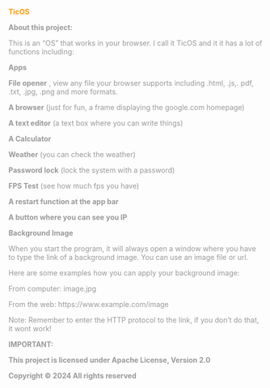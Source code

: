 <p>
  <span style="color:rgb(255, 153, 0);">
    <strong>TicOS</strong>
  </span>
</p>
<p>
  <span style="color:rgb(153, 153, 153);">
    <strong>About this project:</strong>
  </span>
</p>
<p>
  <span style="color:rgb(153, 153, 153);">This is an “OS” that works in your browser. I call it TicOS and it it has a lot of functions including:</span>
</p>
<p>
  <span style="color:rgb(153, 153, 153);">
    <strong>Apps</strong>
  </span>
</p>
<p>
  <span style="color:rgb(153, 153, 153);">
    <strong>File opener</strong>
  </span>
  <span style="color:rgb(153, 153, 153);">, view any file your browser supports including .html, .js,. pdf, .txt, .jpg, .png and more formats.</span>
</p>
<p>
  <span style="color:rgb(153, 153, 153);">
    <strong>A browser</strong>
  </span>
  <span style="color:rgb(153, 153, 153);">
    (just for fun, a frame displaying the google.com homepage)</span>
</p>
<p>
  <span style="color:rgb(153, 153, 153);">
    <strong>A text editor</strong>
  </span>
  <span style="color:rgb(153, 153, 153);">
    (a text box where you can write things)</span>
</p>
<p>
  <span style="color:rgb(153, 153, 153);">
    <strong>A Calculator</strong>
  </span>


</p>
<p>
  <span style="color:rgb(153, 153, 153);">
    <strong>Weather</strong>
  </span>
  <span style="color:rgb(153, 153, 153);">
    (you can check the weather)</span>
</p>
<p>
  <span style="color:rgb(153, 153, 153);">
    <strong>Password lock</strong>
  </span>
  <span style="color:rgb(153, 153, 153);">
    (lock the system with a password)</span>
</p>
<p>
  <span style="color:rgb(153, 153, 153);">
    <strong>FPS Test</strong>
  </span>
  <span style="color:rgb(153, 153, 153);">
    (see how much fps you have)</span>
</p>
<p>
  <span style="color:rgb(153, 153, 153);">
    <strong>A restart function at the app bar</strong>
  </span>
</p>
<p>
  <span style="color:rgb(153, 153, 153);">
    <strong>A button where you can see you IP</strong>
  </span>
</p>

<p>
  <span style="color:rgb(153, 153, 153);">
    <strong>Background Image</strong>
  </span>
</p>
<p>
  <span style="color:rgb(153, 153, 153);">When you start the program, it will always open a window where you have to type the link of a background image. You can use an image file or url.</span>
</p>
<p>
  <span style="color:rgb(153, 153, 153);">Here are some examples how you can apply your background image:</span>
</p>
<p>
  <span style="color:rgb(153, 153, 153);">From computer: image.jpg&nbsp;</span>
</p>
<p>
  <span style="color:rgb(153, 153, 153);">From the web: https://www.example.com/image</span>
</p>
<p>
  <span style="color:rgb(153, 153, 153);">Note: Remember to enter the HTTP protocol to the link, if you don’t do that, it wont work!</span>
</p>
<p>
  <span style="color:rgb(153, 153, 153);">
    <strong>IMPORTANT:</strong>
  </span>
</p>
<p>
  <span style="color:rgb(153, 153, 153);">
    <strong>This project is licensed under Apache License, Version 2.0</strong>
  </span>
</p>
<p>
  <span style="color:rgb(153, 153, 153);">
    <strong>Copyright © 2024 All rights reserved</strong>
  </span>
</p>
